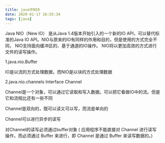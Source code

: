 ```yaml
---
title: java中NIO
date: 2020-01-17 16:55:34
tags: [java]
---
```


Java NIO（New IO） 是从Java 1.4版本开始引入的一个新的IO API，可以替代标准的Java IO API。NIO与原来的IO有同样的作用和目的，但是使用的方式完全不同， NIO支持面向缓冲区的、基于通道的IO操作。 NIO将以更加高效的方式进行文件的读写操作。


1.java.nio.Buffer

IO是以流的方式处理数据，而NIO是以块的方式处理数据

2.java.nio.channels Interface Channel

Channel是一个对象，可以通过它读取和写入数据。可以把它看做IO中的流。但是它和流相比还有一些不同

Channel是双向的，既可以读又可以写，而流是单向的

Channel可以进行异步的读写

对Channel的读写必须通过buffer对象 ( 应用程序不能直接对 Channel 进行读写操作，而必须通过 Buffer 来进行，即 Channel 是通过 Buffer 来读写数据的。)
